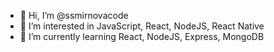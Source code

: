 - 👋 Hi, I’m @ssmirnovacode
- 👀 I’m interested in JavaScript, React, NodeJS, React Native
- 🌱 I’m currently learning React, NodeJS, Express, MongoDB
<!---
- 💞️ I’m looking to collaborate on UI design
- 📫 How to reach me ...
--->

<!---
ssmirnovacode/ssmirnovacode is a ✨ special ✨ repository because its `README.md` (this file) appears on your GitHub profile.
You can click the Preview link to take a look at your changes.
--->

